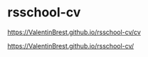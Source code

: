 # rsschool-cv

https://ValentinBrest.github.io/rsschool-cv/cv

https://ValentinBrest.github.io/rsschool-cv/
